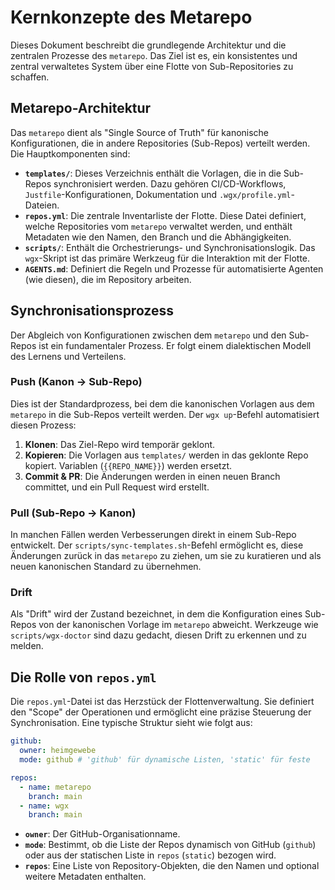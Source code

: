 # Kernkonzepte des Metarepo

Dieses Dokument beschreibt die grundlegende Architektur und die zentralen Prozesse des `metarepo`. Das Ziel ist es, ein konsistentes und zentral verwaltetes System über eine Flotte von Sub-Repositories zu schaffen.

## Metarepo-Architektur

Das `metarepo` dient als "Single Source of Truth" für kanonische Konfigurationen, die in andere Repositories (Sub-Repos) verteilt werden. Die Hauptkomponenten sind:

- **`templates/`**: Dieses Verzeichnis enthält die Vorlagen, die in die Sub-Repos synchronisiert werden. Dazu gehören CI/CD-Workflows, `Justfile`-Konfigurationen, Dokumentation und `.wgx/profile.yml`-Dateien.
- **`repos.yml`**: Die zentrale Inventarliste der Flotte. Diese Datei definiert, welche Repositories vom `metarepo` verwaltet werden, und enthält Metadaten wie den Namen, den Branch und die Abhängigkeiten.
- **`scripts/`**: Enthält die Orchestrierungs- und Synchronisationslogik. Das `wgx`-Skript ist das primäre Werkzeug für die Interaktion mit der Flotte.
- **`AGENTS.md`**: Definiert die Regeln und Prozesse für automatisierte Agenten (wie diesen), die im Repository arbeiten.

## Synchronisationsprozess

Der Abgleich von Konfigurationen zwischen dem `metarepo` und den Sub-Repos ist ein fundamentaler Prozess. Er folgt einem dialektischen Modell des Lernens und Verteilens.

### Push (Kanon → Sub-Repo)
Dies ist der Standardprozess, bei dem die kanonischen Vorlagen aus dem `metarepo` in die Sub-Repos verteilt werden. Der `wgx up`-Befehl automatisiert diesen Prozess:

1.  **Klonen**: Das Ziel-Repo wird temporär geklont.
2.  **Kopieren**: Die Vorlagen aus `templates/` werden in das geklonte Repo kopiert. Variablen (`{{REPO_NAME}}`) werden ersetzt.
3.  **Commit & PR**: Die Änderungen werden in einen neuen Branch committet, und ein Pull Request wird erstellt.

### Pull (Sub-Repo → Kanon)
In manchen Fällen werden Verbesserungen direkt in einem Sub-Repo entwickelt. Der `scripts/sync-templates.sh`-Befehl ermöglicht es, diese Änderungen zurück in das `metarepo` zu ziehen, um sie zu kuratieren und als neuen kanonischen Standard zu übernehmen.

### Drift
Als "Drift" wird der Zustand bezeichnet, in dem die Konfiguration eines Sub-Repos von der kanonischen Vorlage im `metarepo` abweicht. Werkzeuge wie `scripts/wgx-doctor` sind dazu gedacht, diesen Drift zu erkennen und zu melden.

## Die Rolle von `repos.yml`

Die `repos.yml`-Datei ist das Herzstück der Flottenverwaltung. Sie definiert den "Scope" der Operationen und ermöglicht eine präzise Steuerung der Synchronisation. Eine typische Struktur sieht wie folgt aus:

```yaml
github:
  owner: heimgewebe
  mode: github # 'github' für dynamische Listen, 'static' für feste

repos:
  - name: metarepo
    branch: main
  - name: wgx
    branch: main
```

- **`owner`**: Der GitHub-Organisationname.
- **`mode`**: Bestimmt, ob die Liste der Repos dynamisch von GitHub (`github`) oder aus der statischen Liste in `repos` (`static`) bezogen wird.
- **`repos`**: Eine Liste von Repository-Objekten, die den Namen und optional weitere Metadaten enthalten.
